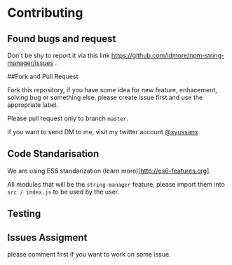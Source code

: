 # Contributing

## Found bugs and request
Don't be shy to report it via this link https://github.com/idmore/npm-string-manager/issues .

##Fork and Pull Request

Fork this repository, if you have some idea for new feature, enhacement, solving bug or something else, please create issue first and use the appropriate label.

Please pull request only to branch `master`.

if you want to send DM to me, visit my twitter account [@xyussanx](https://twitter.com/xyussanx)

## Code Standarisation
We are using ES6 standarization (learn more)[http://es6-features.org]. 

All modules that will be the `string-manager` feature, please import them into `src / index.js` to be used by the user. 

## Testing


## Issues Assigment
please comment first if you want to work on some issue.